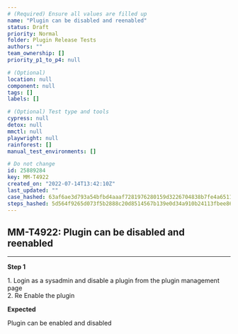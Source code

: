 ```yaml
---
# (Required) Ensure all values are filled up
name: "Plugin can be disabled and reenabled"
status: Draft
priority: Normal
folder: Plugin Release Tests
authors: ""
team_ownership: []
priority_p1_to_p4: null

# (Optional)
location: null
component: null
tags: []
labels: []

# (Optional) Test type and tools
cypress: null
detox: null
mmctl: null
playwright: null
rainforest: []
manual_test_environments: []

# Do not change
id: 25889284
key: MM-T4922
created_on: "2022-07-14T13:42:10Z"
last_updated: ""
case_hashed: 63af6ae3d793a54bfbd4aaaf7281976280159d3226704838b7fe4a65112ff7b3d3dcf96213cc30c68eb8372c51322d44
steps_hashed: 5d564f9265d073f5b2888c20d8514567b139e0d34a910b24113fbee86d65569f5f50a26144605dd6c2862b16dc4e1641
---
```


<!-- (Auto-generated) Based on frontmatter's "key" and "name" -->

## MM-T4922: Plugin can be disabled and reenabled

---

**Step 1**

1\. Login as a sysadmin and disable a plugin from the plugin management page\
2\. Re Enable the plugin

**Expected**

Plugin can be enabled and disabled
